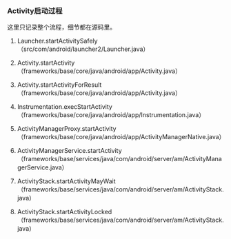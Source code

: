 ### Activity启动过程

这里只记录整个流程，细节都在源码里。

1. Launcher.startActivitySafely（src/com/android/launcher2/Launcher.java）

2. Activity.startActivity（frameworks/base/core/java/android/app/Activity.java）

3. Activity.startActivityForResult（frameworks/base/core/java/android/app/Activity.java）

4. Instrumentation.execStartActivity（frameworks/base/core/java/android/app/Instrumentation.java）

5. ActivityManagerProxy.startActivity（frameworks/base/core/java/android/app/ActivityManagerNative.java）

6. ActivityManagerService.startActivity（frameworks/base/services/java/com/android/server/am/ActivityManagerService.java）

7. ActivityStack.startActivityMayWait（frameworks/base/services/java/com/android/server/am/ActivityStack.java）

8. ActivityStack.startActivityLocked（frameworks/base/services/java/com/android/server/am/ActivityStack.java）
